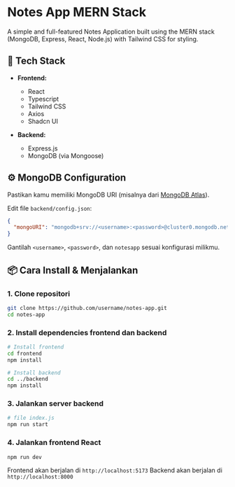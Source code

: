 # Notes App MERN Stack



A simple and full-featured Notes Application built using the MERN stack (MongoDB, Express, React, Node.js) with Tailwind CSS for styling.

## 🚀 Tech Stack

- **Frontend:**
  - React
  - Typescript
  - Tailwind CSS
  - Axios
  - Shadcn UI

- **Backend:**
  - Express.js
  - MongoDB (via Mongoose)

## ⚙️ MongoDB Configuration

Pastikan kamu memiliki MongoDB URI (misalnya dari [MongoDB Atlas](https://www.mongodb.com/cloud/atlas)).

Edit file `backend/config.json`:

```json
{
  "mongoURI": "mongodb+srv://<username>:<password>@cluster0.mongodb.net/notesapp?retryWrites=true&w=majority"
}
```

Gantilah `<username>`, `<password>`, dan `notesapp` sesuai konfigurasi milikmu.

## 📦 Cara Install & Menjalankan

### 1. Clone repositori

```bash
git clone https://github.com/username/notes-app.git
cd notes-app
```

### 2. Install dependencies frontend dan backend

```bash
# Install frontend
cd frontend
npm install

# Install backend
cd ../backend
npm install
```

### 3. Jalankan server backend

```bash
# file index.js
npm run start
```

### 4. Jalankan frontend React

```bash
npm run dev
```

Frontend akan berjalan di `http://localhost:5173`
Backend akan berjalan di `http://localhost:8000`
